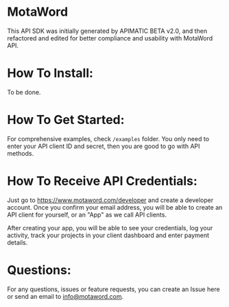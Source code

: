 MotaWord
=================================
This API SDK was initially generated by APIMATIC BETA v2.0, and then refactored and edited 
for better compliance and usability with MotaWord API.

How To Install:
=================================
To be done.

How To Get Started: 
=================================
For comprehensive examples, check `/examples` folder. You only need to enter your API client ID and secret, then you are
good to go with API methods.

How To Receive API Credentials:
=================================
Just go to https://www.motaword.com/developer and create a developer account. Once you confirm your email address, you will
be able to create an API client for yourself, or an "App" as we call API clients.

After creating your app, you will be able to see your credentials, log your activity, 
track your projects in your client dashboard and enter payment details.

Questions:
=================================
For any questions, issues or feature requests, you can create an Issue here or send an email to info@motaword.com.
